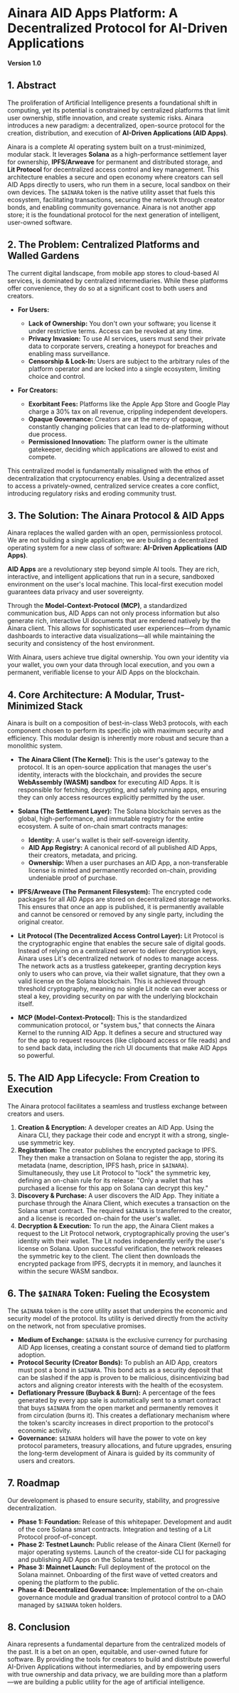 # Ainara AID Apps Platform: A Decentralized Protocol for AI-Driven Applications
**Version 1.0**

## 1. Abstract

The proliferation of Artificial Intelligence presents a foundational shift in computing, yet its potential is constrained by centralized platforms that limit user ownership, stifle innovation, and create systemic risks. Ainara introduces a new paradigm: a decentralized, open-source protocol for the creation, distribution, and execution of **AI-Driven Applications (AID Apps)**.

Ainara is a complete AI operating system built on a trust-minimized, modular stack. It leverages **Solana** as a high-performance settlement layer for ownership, **IPFS/Arweave** for permanent and distributed storage, and **Lit Protocol** for decentralized access control and key management. This architecture enables a secure and open economy where creators can sell AID Apps directly to users, who run them in a secure, local sandbox on their own devices. The `$AINARA` token is the native utility asset that fuels this ecosystem, facilitating transactions, securing the network through creator bonds, and enabling community governance. Ainara is not another app store; it is the foundational protocol for the next generation of intelligent, user-owned software.

## 2. The Problem: Centralized Platforms and Walled Gardens

The current digital landscape, from mobile app stores to cloud-based AI services, is dominated by centralized intermediaries. While these platforms offer convenience, they do so at a significant cost to both users and creators.

*   **For Users:**
    *   **Lack of Ownership:** You don't own your software; you license it under restrictive terms. Access can be revoked at any time.
    *   **Privacy Invasion:** To use AI services, users must send their private data to corporate servers, creating a honeypot for breaches and enabling mass surveillance.
    *   **Censorship & Lock-In:** Users are subject to the arbitrary rules of the platform operator and are locked into a single ecosystem, limiting choice and control.

*   **For Creators:**
    *   **Exorbitant Fees:** Platforms like the Apple App Store and Google Play charge a 30% tax on all revenue, crippling independent developers.
    *   **Opaque Governance:** Creators are at the mercy of opaque, constantly changing policies that can lead to de-platforming without due process.
    *   **Permissioned Innovation:** The platform owner is the ultimate gatekeeper, deciding which applications are allowed to exist and compete.

This centralized model is fundamentally misaligned with the ethos of decentralization that cryptocurrency enables. Using a decentralized asset to access a privately-owned, centralized service creates a core conflict, introducing regulatory risks and eroding community trust.

## 3. The Solution: The Ainara Protocol & AID Apps

Ainara replaces the walled garden with an open, permissionless protocol. We are not building a single application; we are building a decentralized operating system for a new class of software: **AI-Driven Applications (AID Apps)**.

**AID Apps** are a revolutionary step beyond simple AI tools. They are rich, interactive, and intelligent applications that run in a secure, sandboxed environment on the user's local machine. This local-first execution model guarantees data privacy and user sovereignty.

Through the **Model-Context-Protocol (MCP)**, a standardized communication bus, AID Apps can not only process information but also generate rich, interactive UI documents that are rendered natively by the Ainara client. This allows for sophisticated user experiences—from dynamic dashboards to interactive data visualizations—all while maintaining the security and consistency of the host environment.

With Ainara, users achieve true digital ownership. You own your identity via your wallet, you own your data through local execution, and you own a permanent, verifiable license to your AID Apps on the blockchain.

## 4. Core Architecture: A Modular, Trust-Minimized Stack

Ainara is built on a composition of best-in-class Web3 protocols, with each component chosen to perform its specific job with maximum security and efficiency. This modular design is inherently more robust and secure than a monolithic system.

*   **The Ainara Client (The Kernel):** This is the user's gateway to the protocol. It is an open-source application that manages the user's identity, interacts with the blockchain, and provides the secure **WebAssembly (WASM) sandbox** for executing AID Apps. It is responsible for fetching, decrypting, and safely running apps, ensuring they can only access resources explicitly permitted by the user.

*   **Solana (The Settlement Layer):** The Solana blockchain serves as the global, high-performance, and immutable registry for the entire ecosystem. A suite of on-chain smart contracts manages:
    *   **Identity:** A user's wallet is their self-sovereign identity.
    *   **AID App Registry:** A canonical record of all published AID Apps, their creators, metadata, and pricing.
    *   **Ownership:** When a user purchases an AID App, a non-transferable license is minted and permanently recorded on-chain, providing undeniable proof of purchase.

*   **IPFS/Arweave (The Permanent Filesystem):** The encrypted code packages for all AID Apps are stored on decentralized storage networks. This ensures that once an app is published, it is permanently available and cannot be censored or removed by any single party, including the original creator.

*   **Lit Protocol (The Decentralized Access Control Layer):** Lit Protocol is the cryptographic engine that enables the secure sale of digital goods. Instead of relying on a centralized server to deliver decryption keys, Ainara uses Lit's decentralized network of nodes to manage access. The network acts as a trustless gatekeeper, granting decryption keys only to users who can prove, via their wallet signature, that they own a valid license on the Solana blockchain. This is achieved through threshold cryptography, meaning no single Lit node can ever access or steal a key, providing security on par with the underlying blockchain itself.

*   **MCP (Model-Context-Protocol):** This is the standardized communication protocol, or "system bus," that connects the Ainara Kernel to the running AID App. It defines a secure and structured way for the app to request resources (like clipboard access or file reads) and to send back data, including the rich UI documents that make AID Apps so powerful.

## 5. The AID App Lifecycle: From Creation to Execution

The Ainara protocol facilitates a seamless and trustless exchange between creators and users.

1.  **Creation & Encryption:** A developer creates an AID App. Using the Ainara CLI, they package their code and encrypt it with a strong, single-use symmetric key.
2.  **Registration:** The creator publishes the encrypted package to IPFS. They then make a transaction on Solana to register the app, storing its metadata (name, description, IPFS hash, price in `$AINARA`). Simultaneously, they use Lit Protocol to "lock" the symmetric key, defining an on-chain rule for its release: "Only a wallet that has purchased a license for this app on Solana can decrypt this key."
3.  **Discovery & Purchase:** A user discovers the AID App. They initiate a purchase through the Ainara Client, which executes a transaction on the Solana smart contract. The required `$AINARA` is transferred to the creator, and a license is recorded on-chain for the user's wallet.
4.  **Decryption & Execution:** To run the app, the Ainara Client makes a request to the Lit Protocol network, cryptographically proving the user's identity with their wallet. The Lit nodes independently verify the user's license on Solana. Upon successful verification, the network releases the symmetric key to the client. The client then downloads the encrypted package from IPFS, decrypts it in memory, and launches it within the secure WASM sandbox.

## 6. The `$AINARA` Token: Fueling the Ecosystem

The `$AINARA` token is the core utility asset that underpins the economic and security model of the protocol. Its utility is derived directly from the activity on the network, not from speculative promises.

*   **Medium of Exchange:** `$AINARA` is the exclusive currency for purchasing AID App licenses, creating a constant source of demand tied to platform adoption.
*   **Protocol Security (Creator Bonds):** To publish an AID App, creators must post a bond in `$AINARA`. This bond acts as a security deposit that can be slashed if the app is proven to be malicious, disincentivizing bad actors and aligning creator interests with the health of the ecosystem.
*   **Deflationary Pressure (Buyback & Burn):** A percentage of the fees generated by every app sale is automatically sent to a smart contract that buys `$AINARA` from the open market and permanently removes it from circulation (burns it). This creates a deflationary mechanism where the token's scarcity increases in direct proportion to the protocol's economic activity.
*   **Governance:** `$AINARA` holders will have the power to vote on key protocol parameters, treasury allocations, and future upgrades, ensuring the long-term development of Ainara is guided by its community of users and creators.

## 7. Roadmap

Our development is phased to ensure security, stability, and progressive decentralization.

*   **Phase 1: Foundation:** Release of this whitepaper. Development and audit of the core Solana smart contracts. Integration and testing of a Lit Protocol proof-of-concept.
*   **Phase 2: Testnet Launch:** Public release of the Ainara Client (Kernel) for major operating systems. Launch of the creator-side CLI for packaging and publishing AID Apps on the Solana testnet.
*   **Phase 3: Mainnet Launch:** Full deployment of the protocol on the Solana mainnet. Onboarding of the first wave of vetted creators and opening the platform to the public.
*   **Phase 4: Decentralized Governance:** Implementation of the on-chain governance module and gradual transition of protocol control to a DAO managed by `$AINARA` token holders.

## 8. Conclusion

Ainara represents a fundamental departure from the centralized models of the past. It is a bet on an open, equitable, and user-owned future for software. By providing the tools for creators to build and distribute powerful AI-Driven Applications without intermediaries, and by empowering users with true ownership and data privacy, we are building more than a platform—we are building a public utility for the age of artificial intelligence.

